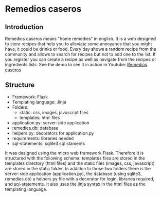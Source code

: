# Remedios caseros
## Introduction
Remedios caseros means "home remedies" in english. It is a web designed to 
store recipes that help you to alleviate some annoyance that you might have,
it could be drinks or food. Every day shows a random recipe from the 
community and allows to search for recipes but not to add one to the list.
If you register you can create a recipe as well as navigate from the recipes
or ingredients lists.
See the demo to see it in action in Youtube: [Remedios caseros](https://www.youtube.com/watch?v=6IHhTEGBYwk)

## Structure
- Framework: Flask
- Templating language: Jinja
- Folders:
	* static: css, images, javascript files
	* templates: html files
- application.py: server-side application
- remedies.db: database
- helpers.py: decorators for application.py
- requirements: libraries needed
- sql-statements: sqlite3 sql staments
		

It was designed using the micro web framework Flask. Therefore it is 
structured  with the following schema: templates files are stored in the 
templates directory (html files) and the static files
(images, css, javascript) are stored in the static folder. In addition to 
those two folders there is the server-side application (application.py), 
the database (using sqlite3, remedies.db) a helpers.py file with a decorator
for login, libraries required, and sql-statements. It also uses the jinja 
syntax in the html files as the templating language.